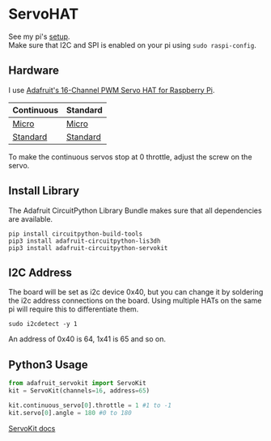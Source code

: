 # ServoHAT

See my pi's [setup](https://github.com/jorgenmiller/Raspberry-Pi-Setup.git).  
Make sure that I2C and SPI is enabled on your pi using `sudo raspi-config`.

## Hardware

I use [Adafruit's 16-Channel PWM Servo HAT for Raspberry Pi](https://www.adafruit.com/product/2327).  

| Continuous | Standard |  
| --- | --- |  
| [Micro](https://www.adafruit.com/product/2442) | [Micro](https://www.adafruit.com/product/169) |   
| [Standard](https://www.adafruit.com/product/154) | [Standard](https://www.adafruit.com/product/155) |    

To make the continuous servos stop at 0 throttle, adjust the screw on the servo.

## Install Library

The Adafruit CircuitPython Library Bundle makes sure that all dependencies are available.
```
pip install circuitpython-build-tools
pip3 install adafruit-circuitpython-lis3dh
pip3 install adafruit-circuitpython-servokit
```

## I2C Address

The board will be set as i2c device 0x40, but you can change it by soldering the i2c address connections on the board. Using multiple HATs on the same pi will require this to differentiate them.
```
sudo i2cdetect -y 1
```
An address of 0x40 is 64, 1x41 is 65 and so on.

## Python3 Usage

```python
from adafruit_servokit import ServoKit
kit = ServoKit(channels=16, address=65)

kit.continuous_servo[0].throttle = 1 #1 to -1
kit.servo[0].angle = 180 #0 to 180
```

[ServoKit docs](https://circuitpython.readthedocs.io/projects/servokit/en/latest/#)
